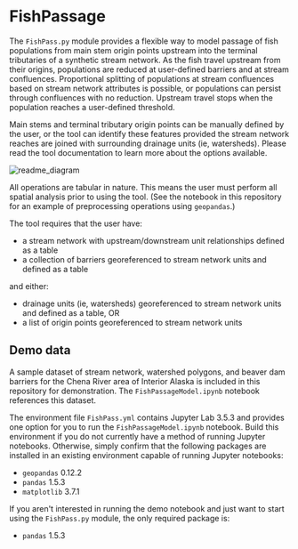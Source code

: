 # FishPassage

The ```FishPass.py``` module provides a flexible way to model passage of fish populations from main stem origin points upstream into the terminal tributaries of a synthetic stream network. As the fish travel upstream from their origins, populations are reduced at user-defined barriers and at stream confluences. Proportional splitting of populations at stream confluences based on stream network attributes is possible, or populations can persist through confluences with no reduction. Upstream travel stops when the population reaches a user-defined threshold.


Main stems and terminal tributary origin points can be manually defined by the user, or the tool can identify these features provided the stream network reaches are joined with surrounding drainage units (ie, watersheds). Please read the tool documentation to learn more about the options available.


![readme_diagram](https://user-images.githubusercontent.com/99696041/236638019-64a12ef1-8a10-46e1-b6dc-3c4f6fa2779d.png)


All operations are tabular in nature. This means the user must perform all spatial analysis prior to using the tool. (See the notebook in this repository for an example of preprocessing operations using ```geopandas```.)




The tool requires that the user have:

- a stream network with upstream/downstream unit relationships defined as a table
- a collection of barriers georeferenced to stream network units and defined as a table

and either:

- drainage units (ie, watersheds) georeferenced to stream network units and defined as a table, OR
- a list of origin points georeferenced to stream network units




## Demo data

A sample dataset of stream network, watershed polygons, and beaver dam barriers for the Chena River area of Interior Alaska is included in this repository for demonstration. The ```FishPassageModel.ipynb``` notebook references this dataset. 

The environment file ```FishPass.yml``` contains Jupyter Lab 3.5.3 and provides one option for you to run the ```FishPassageModel.ipynb``` notebook. Build this environment if you do not currently have a method of running Jupyter notebooks. Otherwise, simply confirm that the following packages are installed in an existing environment capable of running Jupyter notebooks:

- ```geopandas``` 0.12.2
- ```pandas``` 1.5.3
- ```matplotlib``` 3.7.1

If you aren't interested in running the demo notebook and just want to start using the ```FishPass.py``` module, the only required package is:

- ```pandas``` 1.5.3


